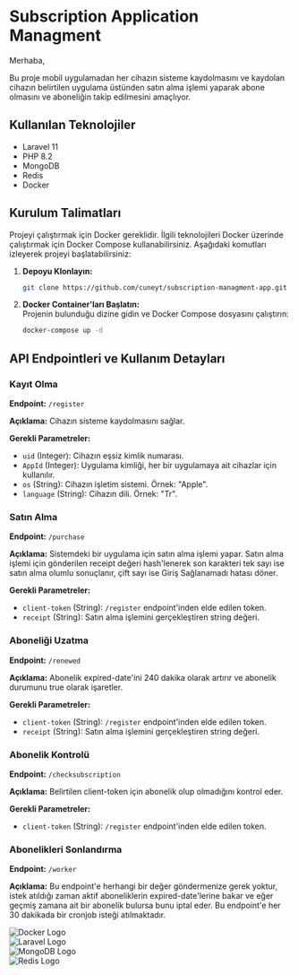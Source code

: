 # Subscription Application Managment

Merhaba,

Bu proje mobil uygulamadan her cihazın sisteme kaydolmasını ve kaydolan cihazın belirtilen uygulama üstünden satın alma işlemi yaparak abone olmasını ve aboneliğin takip edilmesini amaçlıyor.

## Kullanılan Teknolojiler

- Laravel 11
- PHP 8.2
- MongoDB
- Redis
- Docker

## Kurulum Talimatları

Projeyi çalıştırmak için Docker gereklidir. İlgili teknolojileri Docker üzerinde çalıştırmak için Docker Compose kullanabilirsiniz. Aşağıdaki komutları izleyerek projeyi başlatabilirsiniz:

1. **Depoyu Klonlayın:**
    ```bash
    git clone https://github.com/cuneyt/subscription-managment-app.git
    ```
2. **Docker Container'ları Başlatın:**  
   Projenin bulunduğu dizine gidin ve Docker Compose dosyasını çalıştırın:
    ```bash
    docker-compose up -d
    ```

## API Endpointleri ve Kullanım Detayları

### Kayıt Olma

**Endpoint:** `/register`

**Açıklama:** Cihazın sisteme kaydolmasını sağlar.

**Gerekli Parametreler:**

- `uid` (Integer): Cihazın eşsiz kimlik numarası.
- `AppId` (Integer): Uygulama kimliği, her bir uygulamaya ait cihazlar için kullanılır.
- `os` (String): Cihazın işletim sistemi. Örnek: "Apple".
- `language` (String): Cihazın dili. Örnek: "Tr".

### Satın Alma

**Endpoint:** `/purchase`

**Açıklama:** Sistemdeki bir uygulama için satın alma işlemi yapar. Satın alma işlemi için gönderilen receipt değeri hash'lenerek son karakteri tek sayı ise satın alma olumlu sonuçlanır, çift sayı ise Giriş Sağlanamadı hatası döner. 

**Gerekli Parametreler:**

- `client-token` (String): `/register` endpoint'inden elde edilen token.
- `receipt` (String): Satın alma işlemini gerçekleştiren string değeri.

### Aboneliği Uzatma

**Endpoint:** `/renewed`

**Açıklama:** Abonelik expired-date'ini 240 dakika olarak artırır ve abonelik durumunu true olarak işaretler.

**Gerekli Parametreler:**

- `client-token` (String): `/register` endpoint'inden elde edilen token.
- `receipt` (String): Satın alma işlemini gerçekleştiren string değeri.

### Abonelik Kontrolü

**Endpoint:** `/checksubscription`

**Açıklama:** Belirtilen client-token için abonelik olup olmadığını kontrol eder.

**Gerekli Parametreler:**

- `client-token` (String): `/register` endpoint'inden elde edilen token.

### Abonelikleri Sonlandırma

**Endpoint:** `/worker`

**Açıklama:** Bu endpoint'e herhangi bir değer göndermenize gerek yoktur, istek atıldığı zaman aktif aboneliklerin expired-date'lerine bakar ve eğer geçmiş zamana ait bir abonelik bulursa bunu iptal eder. Bu endpoint'e her 30 dakikada bir cronjob isteği atılmaktadır. 


![Docker Logo](https://www.docker.com/wp-content/uploads/2023/08/logo-guide-logos-1.svg)  
![Laravel Logo](https://picperf.io/https://laravelnews.s3.amazonaws.com/images/laravel-featured.png)  
![MongoDB Logo](https://webassets.mongodb.com/_com_assets/cms/mongodb-logo-rgb-j6w271g1xn.jpg)  
![Redis Logo](https://redis.io/wp-content/uploads/2024/04/Logotype.svg)
